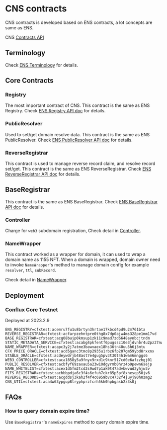 # CNS contracts

CNS contracts is developed based on ENS contracts, a lot concepts are same as ENS.

CNS [Contracts API](./index.md)

## Terminology

Check [ENS Terminology](https://docs.ens.domains/terminology) for details.

## Core Contracts

### Registry

The most important contract of CNS. This contract is the same as ENS Registry. Check [ENS Registry API doc](https://docs.ens.domains/contract-api-reference/ens) for details.

### PublicResolver

Used to set/get domain resolve data. This contract is the same as ENS PublicResolver. Check [ENS PublicResolver API doc](https://docs.ens.domains/contract-api-reference/publicresolver) for details.

### ReverseRegistrar

This contract is used to manage reverse record claim, and resolve record set/get. This contract is the same as ENS ReverseRegistrar. Check [ENS ReverseRegistrar API doc](https://docs.ens.domains/contract-api-reference/reverseregistrar) for details.

## BaseRegistrar

This contract is the same as ENS BaseRegistrar. Check [ENS BaseRegistrar API doc](https://docs.ens.domains/contract-api-reference/.eth-permanent-registrar/registrar) for details.

### Controller

Charge for `web3` subdomain registration, Check detail in [Controller](./Web3Controller.md).

### NameWrapper

This contract worked as a wrapper for domain, it can used to wrap a domain name as 1155 NFT. When a domain is wrapped, domain owner need to invoke `NameWrapper`'s method to manage domain config for example `resolver`, `ttl`, `subRecord`.

Check detail in [NameWrapper](./NameWrapper.md).

## Deployment

### Conflux Core Testnet

Deployed at 2023.2.9
```shell
ENS_REGISTRY=cfxtest:acemru7fu1u8brtyn3hrtae17kbcd4pd9u2m761bta
REVERSE_REGISTRAR=cfxtest:acfarpzehntpre0thg8x7dp0ajw4ms328pe1mm17vd
BASE_REGISTRAR=cfxtest:acg08bujp0kmsup1zk11c9mad7zd6648eynbcjtndm
STATIC_METADATA_SERVICE=cfxtest:acabg4pkfentf6pugssc10e3jdvn6r4u2pz27nwne3
NAME_WRAPPER=cfxtest:acapc3y2j7atme3bawvaex18hs36tn40uu5h6j3mtu
CFX_PRICE_ORACLE=cfxtest:acd5ganc3tmc8p2935u1rbz6fp207gm59ybd8rxxnx
STABLE_ORACLE=cfxtest:acdeywdrjb48ast7e4gug5pv3t30t4h1wam6mnggs6
WEB3_CONTROLLER=cfxtest:aca1858y5a9fnyx9rxd1c9knr517cd0e6afzzhgj01
PUBLIC_RESOLVER=cfxtest:acbfyf69zaxau5a23w10dgyrmb0hrz4p9pewn6sejp
NAME_WHITELIST=cfxtest:acex1d5fm2tcd2s9wd7p1ak9t47advbwvud2yhjw3v
FIFS_REGISTRAR=cfxtest:achbbpdja6c3f4s6efuh7ckr85p5pf8xhesep50jv6
REVERSE_RECORDS=cfxtest:acgddsj3kah2f4f4c6959bvc4732f4juyj90h0zmg2
CNS_UTIL=cfxtest:aca4w63ypgup8tryphprzfcrh5kh0hpbgasb2z3s0j
```

## FAQs

### How to query domain expire time?

Use `BaseRegistrar`'s `nameExpires` method to query domain expire time.